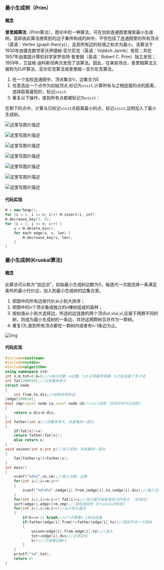 ### 最小生成树（Prim）

#### 概念

**普里姆算法**（*Prim*算法），图论中的一种算法，可在加权连通图里搜索最小生成树。意即由此算法搜索到的边子集所构成的树中，不但包括了连通图里的所有顶点（英语：Vertex (graph theory)），且其所有边的权值之和亦为最小。该算法于1930年由捷克数学家沃伊捷赫·亚尔尼克（英语：Vojtěch Jarník）发现；并在1957年由美国计算机科学家罗伯特·普里姆（英语：Robert C. Prim）独立发现；1959年，艾兹格·迪科斯彻再次发现了该算法。因此，在某些场合，普里姆算法又被称为DJP算法、亚尔尼克算法或普里姆－亚尔尼克算法。

1. 在一个加权连通图中，顶点集合V，边集合为E
2. 任意选出一个点作为初始顶点,标记为`visit`,计算所有与之相连接的点的距离，选择距离最短的，标记`visit`.
3. 重复以下操作，直到所有点都被标记为`visit`：

在剩下的点中，计算与已标记`visit`点距离最小的点，标记`visit`,证明加入了最小生成树。

![这里写图片描述](images/20160330093229560.png)

![这里写图片描述](images/20160330093229561.png)

![这里写图片描述](images/20160330093229562.png)

![这里写图片描述](images/20160330093229563.png)

![这里写图片描述](images/20160330093229564.png)

![这里写图片描述](images/20160330093229565.png)

![这里写图片描述](images/20160330093229566.png)

#### 代码实现

```cpp
H = new heap();
for (i = 1; i <= n; i++) H.insert(i, inf);
H.decrease_key(1, 0);
for (i = 1; i <= n; i++) {
    u = H.delete_min();
    for each edge(u, v, len) {
        H.decrease_key(v, len);
    }
}
```

### 最小生成树(Kruskal算法)

#### 概念

此算法可以称为“加边法”，初始最小生成树边数为0，每迭代一次就选择一条满足条件的最小代价边，加入到最小生成树的边集合里。 

1. 把图中的所有边按代价从小到大排序； 
2. 把图中的n个顶点看成独立的n棵树组成的森林； 
3. 按权值从小到大选择边，所选的边连接的两个顶点ui,viui,vi,应属于两颗不同的树，则成为最小生成树的一条边，并将这两颗树合并作为一颗树。 
4. 重复(3),直到所有顶点都在一颗树内或者有n-1条边为止。

![img](images/20160714144315409)

#### 代码实现

```cpp
#include<iostream>
#include<cstdio>
#include<algorithm>
using namespace std;
int n,m,tot=0,k=0;//n端点总数，m边数，tot记录最终答案，k已经连接了多少边 
int fat[200010];//记录集体老大 
struct node
{
	int from,to,dis;//结构体储存边 
}edge[200010];
bool cmp(const node &a,const node &b)//sort排序（当然你也可以快排） 
{
	return a.dis<b.dis;
}
int father(int x)//找集体老大，并查集的一部分 
{
	if(fat[x]!=x)
	return father(fat[x]);
	else return x;
}
void unionn(int x,int y)//加入团体，并查集的一部分 
{
	fat[father(y)]=father(x);
}
int main()
{
	scanf("%d%d",&n,&m);//输入点数，边数 
	for(int i=1;i<=m;i++)
	{
		scanf("%d%d%d",&edge[i].from,&edge[i].to,&edge[i].dis);//输入边的信息 
	}
	for(int i=1;i<=n;i++) fat[i]=i;//自己最开始就是自己的老大 （初始化） 
	sort(edge+1,edge+1+m,cmp);//按权值排序（kruskal的体现） 
	for(int i=1;i<=m;i++)//从小到大遍历 
	{
		if(k==n-1) break;//n个点需要n-1条边连接 
		if(father(edge[i].from)!=father(edge[i].to))//假如不在一个团体 
		{
			unionn(edge[i].from,edge[i].to);//加入 
			tot+=edge[i].dis;//记录边权 
			k++;//已连接边数+1 
		}
	}
	printf("%d",tot);
	return 0;
}
```

